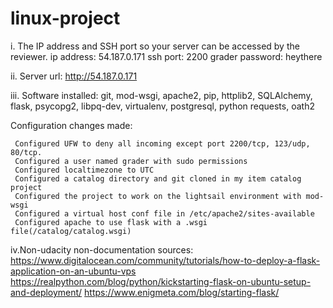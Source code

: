 # linux-project

i. The IP address and SSH port so your server can be accessed by the reviewer.
ip address: 54.187.0.171
ssh port: 2200
grader password: heythere

ii. Server url: http://54.187.0.171

iii. 
Software installed: git, mod-wsgi, apache2, pip, httplib2, SQLAlchemy, flask, psycopg2, libpq-dev, virtualenv, postgresql, python requests, oath2

Configuration changes made: 

     Configured UFW to deny all incoming except port 2200/tcp, 123/udp, 80/tcp.
     Configured a user named grader with sudo permissions
     Configured localtimezone to UTC
     Configured a catalog directory and git cloned in my item catalog project
     Configured the project to work on the lightsail environment with mod-wsgi
     Configured a virtual host conf file in /etc/apache2/sites-available
     Configured apache to use flask with a .wsgi file(/catalog/catalog.wsgi)
     
iv.Non-udacity non-documentation sources:
  https://www.digitalocean.com/community/tutorials/how-to-deploy-a-flask-application-on-an-ubuntu-vps
  https://realpython.com/blog/python/kickstarting-flask-on-ubuntu-setup-and-deployment/
  https://www.enigmeta.com/blog/starting-flask/
